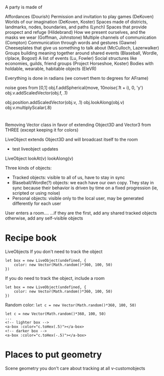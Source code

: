 A party is made of

Affordances (Dourish)
Permission and invitation to play games (DeKoven)
Worlds of our imagination (DeKoven, Koster)
Spaces made of districts, landmarks, nodes, boundaries, and paths (Lynch)
Spaces that provide prospect and refuge (Hildebrand)
How we present ourselves, and the masks we wear (Goffman, Johnstone)
Multiple channels of communication (Compton)
Communication through words and gestures (Gawne)
Cheeseplates that give us something to talk about (McCulloch, Lazerwalker)
Groups building meaning together around shared events (Blaseball, Wordle, r/place, Bogost)
A list of events (Lu, Fowler)
Social structures like economies, guilds, friend groups (Project Horseshoe, Koster)
Bodies with holdable, wearable, habitable objects (EleVR)


Everything is done in radians (we convert them to degrees for AFrame)


noise goes from [0,1]
obj.f.addSpherical(move, 10*noise(.1*t + i), 0, 'y')
obj.v.addScaledVector(obj.f, .1)

obj.position.addScaledVector(obj.v, .1)
obj.lookAlong(obj.v)
obj.v.multiplyScalar(.8)


# 
Removing Vector class in favor of extending Object3D and Vector3 from THREE
(except keeping it for colors)

LiveObject extends Object3D and will broadcast itself to the room
* test liveobject updates


LiveObject
	lookAt(v)
	lookAlong(v)


Three kinds of objects:
* Tracked objects: visible to all of us, have to stay in sync
* Blaseball/Wordle(?) objects: we each have our own copy. They stay in sync because their behavior is driven by time on a fixed progression (ie, scripted or using noise)
* Personal objects: visible only to the local user, may be generated differently for each user

User enters a room....
	...if they are the first, add any shared tracked objects
	otherwise, add any self-visible objects


# Recipe book

LiveObjects
If you don't need to track the object
```
let box = new LiveObject(undefined, { 
	color: new Vector(Math.random()*360, 100, 50)
})
```
If you do need to track the object, include a room
```
let box = new LiveObject(undefined, { 
	color: new Vector(Math.random()*360, 100, 50)
})
```

Random color: 
`let c = new Vector(Math.random()*360, 100, 50)`

```
let c = new Vector(Math.random()*360, 100, 50)
...
<!-- lighter box -->
<a-box :color="c.toHex(.5)"></a-box>
<!-- darker box -->
<a-box :color="c.toHex(-.5)"></a-box>

```


# Places to put geometry

Scene geometry you don't care about tracking at all 
v-customobjects

